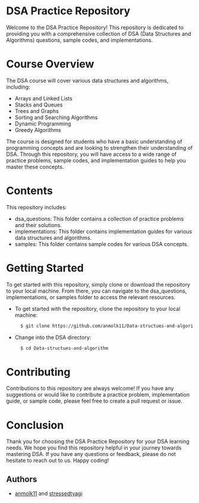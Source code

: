 # DSA Practice Repository
Welcome to the DSA Practice Repository! This repository is dedicated to providing you with a comprehensive collection of DSA (Data Structures and Algorithms) questions, sample codes, and implementations.

# Course Overview
The DSA course will cover various data structures and algorithms, including:

- Arrays and Linked Lists
- Stacks and Queues
- Trees and Graphs
- Sorting and Searching Algorithms
- Dynamic Programming
- Greedy Algorithms

The course is designed for students who have a basic understanding of programming concepts and are looking to strengthen their understanding of DSA. Through this repository, you will have access to a wide range of practice problems, sample codes, and implementation guides to help you master these concepts.

# Contents
This repository includes:

- dsa_questions: This folder contains a collection of practice problems and their solutions.
- implementations: This folder contains implementation guides for various data structures and algorithms.
- samples: This folder contains sample codes for various DSA concepts.

# Getting Started
To get started with this repository, simply clone or download the repository to your local machine. From there, you can navigate to the dsa_questions, implementations, or samples folder to access the relevant resources.

- To get started with the repository, clone the repository to your local machine:
    ```bash
      $ git clone https://github.com/anmolk11/Data-structues-and-algorithm.git
    ```

- Change into the DSA directory:
    ```bash
      $ cd Data-structues-and-algorithm
    ```

# Contributing
Contributions to this repository are always welcome! If you have any suggestions or would like to contribute a practice problem, implementation guide, or sample code, please feel free to create a pull request or issue.

# Conclusion
Thank you for choosing the DSA Practice Repository for your DSA learning needs. We hope you find this repository helpful in your journey towards mastering DSA. If you have any questions or feedback, please do not hesitate to reach out to us. Happy coding!

## **Authors**

-   [anmolk11](https://github.com/anmolk11) and [stressedtyagi](https://github.com/stressedtyagi)
